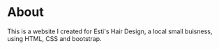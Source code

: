 # About
This is a website I created for Esti's Hair Design, a local small buisness, using HTML, CSS and bootstrap.
